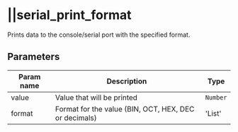 ||serial_print_format
==========

Prints data to the console/serial port with the specified format.

Parameters
----------

| Param name | Description | Type     |
 ------------|-------------|----------
| value     | Value that will be printed | `Number` |
| format     | Format for the value (BIN, OCT, HEX, DEC or decimals) | 'List' |
